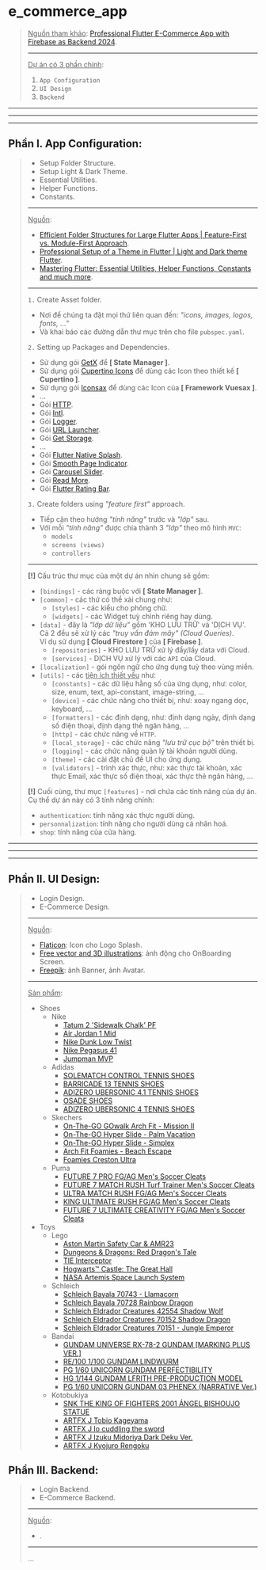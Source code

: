 # e_commerce_app

> <u>Nguồn tham khảo</u>: [Professional Flutter E-Commerce App with Firebase as Backend 2024](https://www.youtube.com/playlist?list=PL5jb9EteFAOAusKTSuJ5eRl1BapQmMDT6).
>
> ---
>
> <u>Dự án có 3 phần chính</u>:
> 1. `App Configuration`
> 2. `UI Design`
> 3. `Backend`

---
---
---

## Phần I. App Configuration:

> - Setup Folder Structure.
> - Setup Light & Dark Theme.
> - Essential Utilities.
> - Helper Functions.
> - Constants.
>
> ---
>
> <u>Nguồn</u>:
> - [Efficient Folder Structures for Large Flutter Apps | Feature-First vs. Module-First Approach](https://www.youtube.com/watch?v=QDhaK7L09qI).
> - [Professional Setup of a Theme in Flutter | Light and Dark theme Flutter](https://www.youtube.com/watch?v=Ct9CrMegezQ).
> - [Mastering Flutter: Essential Utilities, Helper Functions, Constants and much more](https://www.youtube.com/watch?v=3StjTeWs-ZQ).
>
> ---
>
> `1.` Create Asset folder.
> - Nơi để chúng ta đặt mọi thứ liên quan đến: *"icons, images, logos, fonts, ..."*
> - Và khai báo các đường dẫn thư mục trên cho file `pubspec.yaml`.
>
> `2.` Setting up Packages and Dependencies.
> - Sử dụng gói [GetX](https://pub.dev/packages/get) để **[ State Manager ]**.
> - Sử dụng gói [Cupertino Icons](https://pub.dev/packages/cupertino_icons) để dùng các Icon theo thiết kế **[ Cupertino ]**.
> - Sử dụng gói [Iconsax](https://pub.dev/packages/iconsax) để dùng các Icon của **[ Framework Vuesax ]**.
> - ...
> - Gói [HTTP](https://pub.dev/packages/http).
> - Gói [Intl](https://pub.dev/packages/intl).
> - Gói [Logger](https://pub.dev/packages/logger).
> - Gói [URL Launcher](https://pub.dev/packages/url_launcher).
> - Gói [Get Storage](https://pub.dev/packages/get_storage).
> - ...
> - Gói [Flutter Native Splash](https://pub.dev/packages/flutter_native_splash).
> - Gói [Smooth Page Indicator](https://pub.dev/packages/smooth_page_indicator).
> - Gói [Carousel Slider](https://pub.dev/packages/carousel_slider).
> - Gói [Read More](https://pub.dev/packages/readmore).
> - Gói [Flutter Rating Bar](https://pub.dev/packages/flutter_rating_bar).
>
> `3.` Create folders using *"feature first"* approach.
> - Tiếp cận theo hướng *"tính năng"* trước và *"lớp"* sau.
> - Với mỗi *"tính năng"* được chia thành 3 *"lớp"* theo mô hình `MVC`:
>   - `models`
>   - `screens (views)`
>   - `controllers`
>
> ---
>
> **[!]** Cấu trúc thư mục của một dự án nhìn chung sẽ gồm:
>   - `[bindings]` - các ràng buộc với **[ State Manager ]**.
>   - `[common]` - các thứ có thể xài chung như:
>     - `[styles]` - các kiểu cho phông chữ.
>     - `[widgets]` - các Widget tuỳ chỉnh riêng hay dùng.
>   - `[data]` - đây là *"lớp dữ liệu"* gồm 'KHO LƯU TRỮ' và 'DỊCH VỤ'.<br>Cả 2 đều sẽ xử lý các *"truy vấn đám mây" (Cloud Queries)*.<br>Ví dụ sử dụng **[ Cloud Firestore ]** của **[ Firebase ]**.
>     - `[repositories]` - KHO LƯU TRỮ xử lý đẩy/lấy data với Cloud.
>     - `[services]` - DỊCH VỤ xử lý với các `API` của Cloud.
>   - `[localization]` - gói ngôn ngữ cho ứng dụng tuỳ theo vùng miền.
>   - `[utils]` - các <u>tiện ích thiết yếu</u> như:
>     - `[constants]` - các dữ liệu hằng số của ứng dụng, như: color, size, enum, text, api-constant, image-string, ...
>     - `[device]` - các chức năng cho thiết bị, như: xoay ngang dọc, keyboard, ...
>     - `[formatters]` - các định dạng, như: định dạng ngày, định dạng số điện thoại, định dạng thẻ ngân hàng, ...
>     - `[http]` - các chức năng về `HTTP`.
>     - `[local_storage]` - các chức năng *"lưu trữ cục bộ"* trên thiết bị.
>     - `[logging]` - các chức năng quản lý tài khoản người dùng.
>     - `[theme]` - các cài đặt chủ đề UI cho ứng dụng.
>     - `[validators]` - trình xác thực, như: xác thực tài khoản, xác thực Email, xác thực số điện thoại, xác thực thẻ ngân hàng, ...
>
> **[!]** Cuối cùng, thư mục `[features]` - nơi chứa các tính năng của dự án. Cụ thể dự án này có 3 tính năng chính:
> - `authentication`: tính năng xác thực người dùng.
> - `personnalization`: tính năng cho người dùng cá nhân hoá.
> - `shop`: tính năng của cửa hàng.

---
---
---

## Phần II. UI Design:

> - Login Design.
> - E-Commerce Design.
>
> ---
>
> <u>Nguồn</u>:
> - [Flaticon](https://www.flaticon.com/): Icon cho Logo Splash.
> - [Free vector and 3D illustrations](https://icons8.com/illustrations): ảnh động cho OnBoarding Screen.
> - [Freepik](https://www.freepik.com/): ảnh Banner, ảnh Avatar.
>
> ---
>
> <u>Sản phẩm</u>:
> - Shoes
>   - Nike
>     - [Tatum 2 'Sidewalk Chalk' PF](https://www.nike.com/vn/t/tatum-2-sidewalk-chalk-pf-basketball-shoes-SjC3nc/FZ2203-600)
>     - [Air Jordan 1 Mid](https://www.nike.com/vn/t/air-jordan-1-mid-shoes-BpARGV/554724-092)
>     - [Nike Dunk Low Twist](https://www.nike.com/vn/t/dunk-low-twist-shoes-V6NqFG/DZ2794-001)
>     - [Nike Pegasus 41](https://www.nike.com/vn/t/pegasus-41-road-running-shoes-RZm89S/FD2722-701)
>     - [Jumpman MVP](https://www.nike.com/vn/t/jumpman-mvp-shoes-JV1HCs/DZ4475-103)
>   - Adidas
>     - [SOLEMATCH CONTROL TENNIS SHOES](https://www.adidas.com.vn/en/solematch-control-tennis-shoes/IF0438.html)
>     - [BARRICADE 13 TENNIS SHOES](https://www.adidas.com.vn/en/barricade-13-tennis-shoes/IF0467.html)
>     - [ADIZERO UBERSONIC 4.1 TENNIS SHOES](https://www.adidas.com.vn/en/adizero-ubersonic-4.1-tennis-shoes/IF0445.html)
>     - [OSADE SHOES](https://www.adidas.com.vn/en/osade-shoes/ID3096.html)
>     - [ADIZERO UBERSONIC 4 TENNIS SHOES](https://www.adidas.com.vn/en/adizero-ubersonic-4-tennis-shoes/HQ8379.html)
>   - Skechers
>     - [On-The-GO GOwalk Arch Fit - Mission II](https://www.skechersvn.vn/collections/men-sandals-slides/products/skechers-nam-xang-dan-on-the-go-gowalk-arch-fit-sandals-229064)
>     - [On-The-GO Hyper Slide - Palm Vacation](https://www.skechersvn.vn/collections/men-sandals-slides/products/skechers-nam-xang-dan-on-the-go-hyper-slide-sandals-229140)
>     - [On-The-GO Hyper Slide - Simplex](https://www.skechersvn.vn/collections/men-sandals-slides/products/skechers-nam-xang-dan-on-the-go-hyper-slide-sandals-246021)
>     - [Arch Fit Foamies - Beach Escape](https://www.skechersvn.vn/collections/men-sandals-slides/products/skechers-nam-dep-quai-ngang-arch-fit-foamies-slides-243170)
>     - [Foamies Creston Ultra](https://www.skechersvn.vn/collections/men-sandals-slides/products/skechers-nam-xang-dan-foamies-creston-ultra-sandals-243100)
>   - Puma
>     - [FUTURE 7 PRO FG/AG Men's Soccer Cleats](https://us.puma.com/us/en/pd/future-7-pro-fg-ag-mens-soccer-cleats/107707?swatch=03)
>     - [FUTURE 7 MATCH RUSH Turf Trainer Men's Soccer Cleats](https://us.puma.com/us/en/pd/future-7-match-rush-turf-trainer-mens-soccer-cleats/107843?swatch=01)
>     - [ULTRA MATCH RUSH FG/AG Men's Soccer Cleats](https://us.puma.com/us/en/pd/ultra-match-rush-fg-ag-mens-soccer-cleats/107830?swatch=01)
>     - [KING ULTIMATE RUSH FG/AG Men's Soccer Cleats](https://us.puma.com/us/en/pd/king-ultimate-rush-fg-ag-mens-soccer-cleats/107824?swatch=01)
>     - [FUTURE 7 ULTIMATE CREATIVITY FG/AG Men's Soccer Cleats](https://us.puma.com/us/en/pd/future-7-ultimate-creativity-fg-ag-mens-soccer-cleats/107836?swatch=01)
> - Toys
>   - Lego
>     - [Aston Martin Safety Car & AMR23](https://www.lego.com/en-us/product/aston-martin-safety-car-amr23-76925?icmp=HP-SHCC-Standard-SC_CC_Block_Speed_Champion_76925_HP-TH-SC-M3LE7YI5VK)
>     - [Dungeons & Dragons: Red Dragon's Tale](https://www.lego.com/en-us/product/dungeons-dragons-red-dragon-s-tale-21348)
>     - [TIE Interceptor](https://www.lego.com/en-us/product/tie-interceptor-75382)
>     - [Hogwarts™ Castle: The Great Hall](https://www.lego.com/en-us/product/hogwarts-castle-the-great-hall-76435)
>     - [NASA Artemis Space Launch System](https://www.lego.com/en-us/product/nasa-artemis-space-launch-system-10341)
>   - Schleich
>     - [Schleich Bayala 70743 - Llamacorn](https://electricgemz.co.uk/collections/schleich/products/schleich-bayala-70743-llamacorn)
>     - [Schleich Bayala 70728 Rainbow Dragon](https://electricgemz.co.uk/collections/schleich/products/schleich-bayala-70728-rainbow-dragon)
>     - [Schleich Eldrador Creatures 42554 Shadow Wolf](https://electricgemz.co.uk/collections/schleich/products/schleich-eldrador-creatures-42554-shadow-wolf)
>     - [Schleich Eldrador Creatures 70152 Shadow Dragon](https://electricgemz.co.uk/collections/schleich/products/schleich-eldrador-creatures-70152-shadow-dragon)
>     - [Schleich Eldrador Creatures 70151 - Jungle Emperor](https://electricgemz.co.uk/collections/schleich/products/schleich-eldrador-creatures-70151-jungle-emperor)
>   - Bandai
>     - [GUNDAM UNIVERSE RX-78-2 GUNDAM [MARKING PLUS VER.]](https://p-bandai.com/us/item/N2627852001001)
>     - [RE/100 1/100 GUNDAM LINDWURM](https://p-bandai.com/us/item/N2583475001005)
>     - [PG 1/60 UNICORN GUNDAM PERFECTIBILITY](https://p-bandai.com/us/item/N2570545001006)
>     - [HG 1/144 GUNDAM LFRITH PRE-PRODUCTION MODEL](https://p-bandai.com/us/item/N2703002001002)
>     - [PG 1/60 UNICORN GUNDAM 03 PHENEX (NARRATIVE Ver.)](https://p-bandai.com/us/item/N2539737001005)
>   - Kotobukiya
>     - [SNK THE KING OF FIGHTERS 2001 ÁNGEL BISHOUJO STATUE](https://www.kotobukiya.co.jp/en/product/detail/p4934054050680/)
>     - [ARTFX J Tobio Kageyama](https://www.kotobukiya.co.jp/en/product/detail/p4934054051380/)
>     - [ARTFX J Io cuddling the sword](https://www.kotobukiya.co.jp/en/product/detail/p4934054059010/)
>     - [ARTFX J Izuku Midoriya Dark Deku Ver.](https://www.kotobukiya.co.jp/en/product/detail/p4934054052981/)
>     - [ARTFX J Kyojuro Rengoku](https://www.kotobukiya.co.jp/en/product/detail/p4934054026562/)

## Phần III. Backend:

> - Login Backend.
> - E-Commerce Backend.
>
> ---
>
> <u>Nguồn</u>:
> - []().
>
> ---
>
> ...
